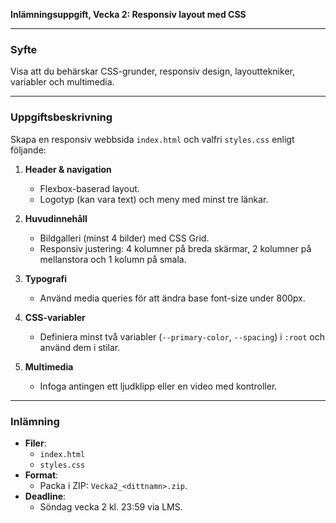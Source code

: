 **Inlämningsuppgift, Vecka 2: Responsiv layout med CSS**

---

### Syfte  
Visa att du behärskar CSS-grunder, responsiv design, layouttekniker, variabler och multimedia.

---

### Uppgiftsbeskrivning  
Skapa en responsiv webbsida `index.html` och valfri `styles.css` enligt följande:

1. **Header & navigation**  
   - Flexbox-baserad layout.  
   - Logotyp (kan vara text) och meny med minst tre länkar.

2. **Huvudinnehåll**  
   - Bildgalleri (minst 4 bilder) med CSS Grid.  
   - Responsiv justering: 4 kolumner på breda skärmar, 2 kolumner på mellanstora och 1 kolumn på smala.

3. **Typografi**  
   - Använd media queries för att ändra base font-size under 800px.

4. **CSS-variabler**  
   - Definiera minst två variabler (`--primary-color`, `--spacing`) i `:root` och använd dem i stilar.

5. **Multimedia**  
   - Infoga antingen ett ljudklipp eller en video med kontroller.

---

### Inlämning  
- **Filer**:  
  - `index.html`  
  - `styles.css`  
- **Format**:  
  - Packa i ZIP: `Vecka2_<dittnamn>.zip`.  
- **Deadline**:  
  - Söndag vecka 2 kl. 23:59 via LMS.
